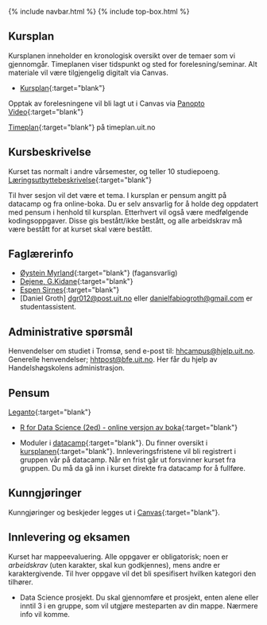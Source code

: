 {% include navbar.html %}  {% include top-box.html %}

## Kursplan  

Kursplanen inneholder en kronologisk oversikt over de temaer som vi gjennomgår. Timeplanen viser tidspunkt og sted for forelesning/seminar. Alt materiale vil være tilgjengelig digitalt via Canvas.

- [Kursplan](kursplan.md){:target="blank"}

Opptak av forelesningene vil bli lagt ut i Canvas via [Panopto Video](https://uit.instructure.com/courses/25562/external_tools/1032){:target="blank"}   

[Timeplan](https://timeplan.uit.no/emne_timeplan.php?sem=22v&module[]=SOK-1005-1#week-1){:target="blank"} på timeplan.uit.no

## Kursbeskrivelse 

Kurset tas normalt i andre vårsemester, og teller 10 studiepoeng.  
[Læringsutbyttebeskrivelse](https://uit.no/utdanning/emner/emne/744168/sok-1005){:target="blank"}

Til hver sesjon vil det være et tema. I kursplan er pensum angitt på datacamp og fra online-boka. Du er selv ansvarlig for å holde deg oppdatert med pensum i henhold til kursplan. Etterhvert vil også være medfølgende kodingsoppgaver. Disse gis bestått/ikke bestått, og alle arbeidskrav må være bestått for at kurset skal være bestått.

## Faglærerinfo  

- [Øystein Myrland](https://uit.no/ansatte/person?p_document_id=41412){:target="blank"} (fagansvarlig)
- [Dejene, G.Kidane](https://uit.no/ansatte/person?p_document_id=559969){:target="blank"}
- [Espen Sirnes](https://uit.no/ansatte/person?p_document_id=41418){:target="blank"}
- [Daniel Groth] <dgr012@post.uit.no> eller <danielfabiogroth@gmail.com> er studentassistent.

## Administrative spørsmål

Henvendelser om studiet i Tromsø, send e-post til: <hhcampus@hjelp.uit.no>. Generelle henvendelser; <hhtpost@bfe.uit.no>. 
Her får du hjelp av Handelshøgskolens administrasjon.

## Pensum  

[Leganto](https://bibsys-c.alma.exlibrisgroup.com/leganto/readinglist/lists/8897939560002205){:target="blank"}

- [R for Data Science (2ed) - online versjon av boka](https://r4ds.hadley.nz/){:target="blank"}

- Moduler i [datacamp](https://app.datacamp.com/){:target="blank"}. Du finner oversikt i [kursplanen](kursplan.md){:target="blank"}. Innleveringsfristene vil bli registrert i gruppen vår på datacamp. Når en frist går ut forsvinner kurset fra gruppen. Du må da gå inn i kurset direkte fra datacamp for å fullføre.

## Kunngjøringer  

Kunngjøringer og beskjeder legges ut i [Canvas](https://uit.instructure.com/courses/25562/announcements){:target="blank"}.

## Innlevering og eksamen  

Kurset har mappeevaluering. Alle oppgaver er obligatorisk; noen er _arbeidskrav_ (uten karakter, skal kun godkjennes), mens andre er karaktergivende.
Til hver oppgave vil det bli spesifisert hvilken kategori den tilhører.

- Data Science prosjekt. Du skal gjennomføre et prosjekt, enten alene eller inntil 3 i en gruppe, som vil utgjøre mesteparten av din mappe. Nærmere info vil komme.

